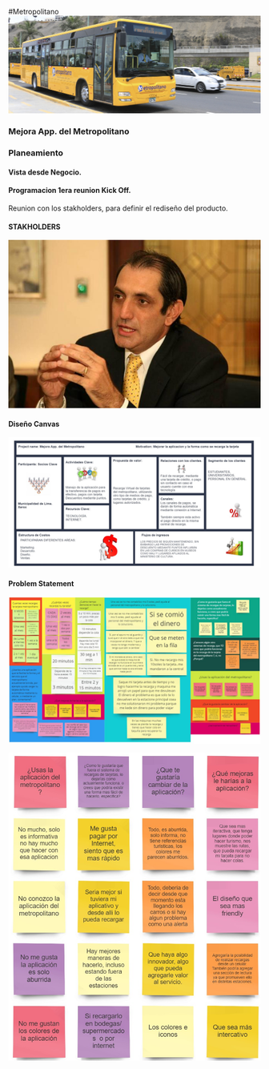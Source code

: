 #Metropolitano
![Imágenes](assets/img/metropolitano.jpg) 

### Mejora App. del Metropolitano

### Planeamiento
#### Vista desde Negocio.
#### Programacion 1era reunion Kick Off.
Reunion con los stakholders, para definir el rediseño del producto.

#### STAKHOLDERS
![Imágenes](assets/img/gerente.jpg) 

#### Diseño Canvas

![Imágenes](assets/img/canva.jpg) 

#### Problem Statement

![Imágenes](assets/img/afinitimap.jpg)

![Imágenes](assets/img/problemStatement.jpg)

